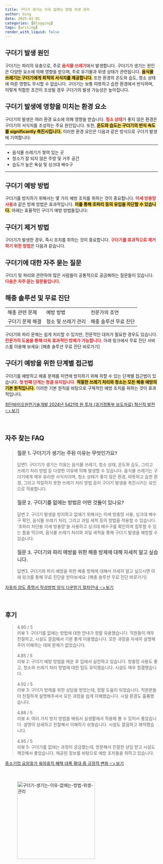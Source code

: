 ```yaml
---
title: 구더기 생기는 이유 없애는 방법 위생 관리
author: bing
date: 2025-02-01
categories: [Blogging]
tags: [writing]
render_with_liquid: false
---
```



<h2 id='구더기_발생_원인'>구더기 발생 원인</h2>

<p>구더기는 파리의 유충으로, 주로 <b><span style="color: #ee2323;">음식물 쓰레기</span></b>에서 발생합니다. 구더기가 생기는 원인은 다양한 요소에 의해 영향을 받으며, 주로 유기물과 위생 상태가 관련됩니다. <b><span style="background-color: #ffe066;">음식물 쓰레기는 구더기에게 최적의 서식지를 제공합니다.</span></b> 또한 환경의 온도와 습도, 청소 상태에 따른 영향도 무시할 수 없습니다. 구더기는 보통 따뜻하고 습한 환경에서 번식하며, 이렇게 적합한 조건이 조성될 경우 구더기의 발생 가능성은 높아집니다.</p>

<h2 id='환경_요소'>구더기 발생에 영향을 미치는 환경 요소</h2>

<p>구더기의 발생은 여러 환경 요소에 의해 영향을 받습니다. <b><span style="color: #ee2323;">청소 상태</span></b>가 좋지 않은 환경은 구더기의 서식지를 조성하는 주요 원인입니다. 또한, <b><span style="background-color: #ffe066;">온도와 습도는 구더기의 번식 속도를 significantly 촉진시킵니다.</span></b> 이러한 환경 요인은 다음과 같은 방식으로 구더기 발생에 기여합니다:</p>

<hr />

<ul>
    <li>음식물 쓰레기가 쌓여 있는 곳</li>
    <li>청소가 잘 되지 않은 주방 및 거주 공간</li>
    <li>습도가 높은 욕실 및 싱크대 배수구</li>
</ul>

<hr />

<h2 id='구더기_예방법'>구더기 예방 방법</h2>

<p>구더기를 방지하기 위해서는 몇 가지 예방 조치를 취하는 것이 중요합니다. <b><span style="color: #ee2323;">미세 방충망 사용</span></b>과 같은 방제 방법은 효과적입니다. <b><span style="background-color: #ffe066;">이를 통해 초파리 등의 유입을 차단할 수 있습니다.</span></b> 아래는 효율적인 구더기 예방 방법들입니다:</p>

<h2 id='구더기_제거_방법'>구더기 제거 방법</h2>

<p>구더기가 발생한 경우, 즉시 조치를 취하는 것이 중요합니다. <b><span style="color: #ee2323;">구더기를 효과적으로 제거하기 위한 방법</span></b>은 다음과 같습니다.</p>

<h2 id='자주_묻는_질문'>구더기에 대한 자주 묻는 질문</h2>

<p>구더기 및 파리와 관련하여 많은 사람들이 공통적으로 궁금해하는 질문들이 있습니다. <b><span style="color: #ee2323;">다음은 자주 묻는 질문들입니다.</span></b></p>

<h2 id='해충_솔루션'>해충 솔루션 및 무료 진단</h2>

<table>
    <tr>
        <td>해충 관련 문제</td>
        <td>예방 방법</td>
        <td>전문가의 조언</td>
    </tr>
    <tr>
        <td>구더기 문제 해결</td>
        <td>청소 및 쓰레기 관리</td>
        <td>해충 솔루션 무료 진단</td>
    </tr>
</table>

<p>구더기와 파리 문제는 쉽게 처리할 수 있지만, 전문적인 대처가 필요한 경우도 있습니다. <b><span style="color: #ee2323;">전문가의 도움을 통해 더욱 효과적인 방제가 가능합니다.</span></b> 아래 링크에서 무료 진단 서비스를 이용해 보세요: [해충 솔루션 무료 진단 바로가기]</p>

<h2 id='구더기_예방_해법'>구더기 예방을 위한 단계별 접근법</h2>

<p>구더기를 예방하고 해충 문제를 미연에 방지하기 위해 취할 수 있는 단계별 접근법이 있습니다. <b><span style="color: #ee2323;">첫 번째 단계는 청결 유지입니다.</span></b> <b><span style="background-color: #ffe066;">적절한 쓰레기 처리와 청소는 모든 해충 예방의 기본 원칙입니다.</span></b> 이러한 기본 원칙을 바탕으로 구체적인 예방 조치를 취하는 것이 효과적입니다.</p>


<p><a class="click-button" title="첨단바이오원천기술개발 2024년 5421억 원 투자 (과기정통부 보도자료) 혁신적 발전" href="https://blackassets.github.io/posts/%EC%B2%A8%EB%8B%A8%EB%B0%94%EC%9D%B4%EC%98%A4%EC%9B%90%EC%B2%9C%EA%B8%B0%EC%88%A0%EA%B0%9C%EB%B0%9C-2024%EB%85%84-5421%EC%96%B5-%EC%9B%90-%ED%88%AC%EC%9E%90-(%EA%B3%BC%EA%B8%B0%EC%A0%95%ED%86%B5%EB%B6%80-%EB%B3%B4%EB%8F%84%EC%9E%90%EB%A3%8C)-%ED%98%81%EC%8B%A0%EC%A0%81-%EB%B0%9C%EC%A0%84/" rel="dofollow">첨단바이오원천기술개발 2024년 5421억 원 투자 (과기정통부 보도자료) 혁신적 발전 👈 보기</a></p><br>
<h2 id='자주_찾는_FAQ'>자주 찾는 FAQ</h2>
<div itemscope="" itemtype="https://schema.org/FAQPage"> 
<blockquote> 
<div itemscope="" itemprop="mainEntity" itemtype="https://schema.org/Question"> 
<h3 itemprop="name">질문 1. 구더기가 생기는 주된 이유는 무엇인가요?</h3> 
<div itemscope="" itemprop="acceptedAnswer" itemtype="https://schema.org/Answer"> 
<span itemprop="text"> 
<p>답변1. 구더기가 생기는 이유는 음식물 쓰레기, 청소 상태, 온도와 습도, 그리고 쓰레기 처리 방법 등 다양한 이유에 의해 발생할 수 있습니다. 음식물 쓰레기는 구더기에게 매우 유리한 서식지이며, 청소 상태가 좋지 않은 환경, 따뜻하고 습한 환경, 그리고 적절하지 못한 쓰레기 처리 방법 등이 구더기 발생을 촉진시키는 요인으로 작용합니다.</p> 
</span> 
</div> 
</div> 

<div itemscope="" itemprop="mainEntity" itemtype="https://schema.org/Question"> 
<h3 itemprop="name">질문 2. 구더기를 없애는 방법은 어떤 것들이 있나요?</h3> 
<div itemscope="" itemprop="acceptedAnswer" itemtype="https://schema.org/Answer"> 
<span itemprop="text"> 
<p>답변 2. 구더기 발생을 방지하고 없애기 위해서는 미세 방충망 사용, 싱크대 배수구 확인, 음식물 쓰레기 처리, 그리고 과일 세척 등의 방법을 적용할 수 있습니다. '초파리 차단용 미세 방충망'을 사용하고 싱크대 배수구를 확인하여 침투할 수 있는 틈을 막으며, 음식물 쓰레기 처리와 과일 세척을 통해 구더기 발생을 예방할 수 있습니다.</p> 
</span> 
</div> 
</div> 

<div itemscope="" itemprop="mainEntity" itemtype="https://schema.org/Question"> 
<h3 itemprop="name">질문 3. 구더기와 파리 예방을 위한 해충 방제에 대해 자세히 알고 싶습니다.</h3> 
<div itemscope="" itemprop="acceptedAnswer" itemtype="https://schema.org/Answer"> 
<span itemprop="text"> 
<p>답변3. 구더기와 파리 예방을 위한 해충 방제에 대해서 자세히 알고 싶으시면 아래 링크를 통해 무료 진단을 받아보세요: [해충 솔루션 무료 진단 바로가기]</p> 
</span> 
</div> 
</div> 
</blockquote> 
</div>
<p><a class="click-button" title="자동차 양도 증명서 작성방법 양식 다운받기 절차안내" href="https://blackassets.github.io/posts/%EC%9E%90%EB%8F%99%EC%B0%A8-%EC%96%91%EB%8F%84-%EC%A6%9D%EB%AA%85%EC%84%9C-%EC%9E%91%EC%84%B1%EB%B0%A9%EB%B2%95-%EC%96%91%EC%8B%9D-%EB%8B%A4%EC%9A%B4%EB%B0%9B%EA%B8%B0-%EC%A0%88%EC%B0%A8%EC%95%88%EB%82%B4/" rel="dofollow">자동차 양도 증명서 작성방법 양식 다운받기 절차안내 👈 보기</a></p><br>
<h2 id='후기'>후기</h2>
<div itemscope itemtype="https://schema.org/Product">
  <blockquote>
  <div itemprop="review" itemscope itemtype="https://schema.org/Review">
      <div itemprop="reviewRating" itemscope itemtype="https://schema.org/Rating"> <span itemprop="ratingValue">4.90</span> / <span itemprop="bestRating">5</span> </div>
      <span itemprop="reviewBody">리뷰 1: 구더기를 없애는 방법에 대한 안내가 정말 유용했습니다. 직원들이 매우 친절하고, 시설도 깔끔해서 기분 좋게 이용했습니다. 모든 과정을 자세히 설명해주어 이해하는 데에 문제가 없었습니다.</span>
  </div>
  <br>
  <div itemprop="review" itemscope itemtype="https://schema.org/Review">
      <div itemprop="reviewRating" itemscope itemtype="https://schema.org/Rating"> <span itemprop="ratingValue">4.85</span> / <span itemprop="bestRating">5</span> </div>
      <span itemprop="reviewBody">리뷰 2: 구더기 예방 방법을 배운 후 집에서 실천하고 있습니다. 방충망 사용도 좋고, 청소와 쓰레기 처리 방법에 대한 팁도 유익했습니다. 시설도 매우 청결했습니다.</span>
  </div>
  <br>
  <div itemprop="review" itemscope itemtype="https://schema.org/Review">
      <div itemprop="reviewRating" itemscope itemtype="https://schema.org/Rating"> <span itemprop="ratingValue">4.92</span> / <span itemprop="bestRating">5</span> </div>
      <span itemprop="reviewBody">리뷰 3: 구더기 방제를 위한 상담을 받았는데, 정말 도움이 되었습니다. 직원분들이 친절하게 설명해주셔서 모든 과정을 쉽게 이해했습니다. 시설 환경도 훌륭했습니다.</span>
  </div>
  <br>
  <div itemprop="review" itemscope itemtype="https://schema.org/Review">
      <div itemprop="reviewRating" itemscope itemtype="https://schema.org/Rating"> <span itemprop="ratingValue">4.88</span> / <span itemprop="bestRating">5</span> </div>
      <span itemprop="reviewBody">리뷰 4: 여러 가지 방지 방법을 배워서 실생활에서 적용해 볼 수 있어서 좋았습니다. 설명이 상세하고 친절해서 이해하기 쉬웠습니다. 시설도 깔끔하고 쾌적했습니다.</span>
  </div>
  <br>
  <div itemprop="review" itemscope itemtype="https://schema.org/Review">
      <div itemprop="reviewRating" itemscope itemtype="https://schema.org/Rating"> <span itemprop="ratingValue">4.95</span> / <span itemprop="bestRating">5</span> </div>
      <span itemprop="reviewBody">리뷰 5: 구더기를 없애는 과정이 궁금했는데, 방문해서 친절한 상담 받고 시설도 깨끗해서 좋았습니다. 제공된 정보를 바탕으로 예방 조치들을 취하고 있습니다.</span>
  </div>
  </blockquote>
</div>
<p><a class="click-button" title="중소기업 요양휴가 육아휴직 혜택 대폭 확대 중 긍정적 변화" href="https://blackassets.github.io/posts/%EC%A4%91%EC%86%8C%EA%B8%B0%EC%97%85-%EC%9A%94%EC%96%91%ED%9C%B4%EA%B0%80-%EC%9C%A1%EC%95%84%ED%9C%B4%EC%A7%81-%ED%98%9C%ED%83%9D-%EB%8C%80%ED%8F%AD-%ED%99%95%EB%8C%80-%EC%A4%91-%EA%B8%8D%EC%A0%95%EC%A0%81-%EB%B3%80%ED%99%94/" rel="dofollow">중소기업 요양휴가 육아휴직 혜택 대폭 확대 중 긍정적 변화 👈 보기</a></p><br>
<figure class="image"><img src="https://blackassets.github.io/assets/img/thumbnail/구더기-생기는-이유-없애는-방법-위생-관리.webp" alt="구더기-생기는-이유-없애는-방법-위생-관리" width="256" height="256"></figure>